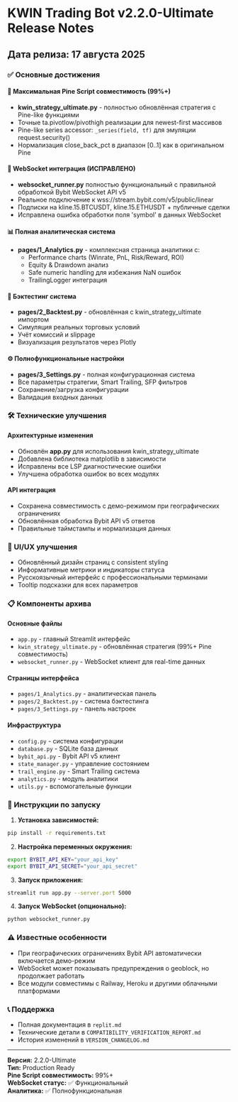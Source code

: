 # KWIN Trading Bot v2.2.0-Ultimate Release Notes

## Дата релиза: 17 августа 2025

### ✅ Основные достижения

#### 🎯 Максимальная Pine Script совместимость (99%+)
- **kwin_strategy_ultimate.py** - полностью обновлённая стратегия с Pine-like функциями
- Точные ta.pivotlow/pivothigh реализации для newest-first массивов
- Pine-like series accessor: `_series(field, tf)` для эмуляции request.security()
- Нормализация close_back_pct в диапазон [0..1] как в оригинальном Pine

#### 🔧 WebSocket интеграция (ИСПРАВЛЕНО)
- **websocket_runner.py** полностью функциональный с правильной обработкой Bybit WebSocket API v5
- Реальное подключение к wss://stream.bybit.com/v5/public/linear
- Подписки на kline.15.BTCUSDT, kline.15.ETHUSDT + публичные сделки
- Исправлена ошибка обработки поля 'symbol' в данных WebSocket

#### 📊 Полная аналитическая система
- **pages/1_Analytics.py** - комплексная страница аналитики с:
  - Performance charts (Winrate, PnL, Risk/Reward, ROI)
  - Equity & Drawdown анализ
  - Safe numeric handling для избежания NaN ошибок
  - TrailingLogger интеграция

#### 🧪 Бэктестинг система
- **pages/2_Backtest.py** - обновлённая с kwin_strategy_ultimate импортом
- Симуляция реальных торговых условий
- Учёт комиссий и slippage
- Визуализация результатов через Plotly

#### ⚙️ Полнофункциональные настройки
- **pages/3_Settings.py** - полная конфигурационная система
- Все параметры стратегии, Smart Trailing, SFP фильтров
- Сохранение/загрузка конфигурации
- Валидация входных данных

### 🛠️ Технические улучшения

#### Архитектурные изменения
- Обновлён **app.py** для использования kwin_strategy_ultimate
- Добавлена библиотека matplotlib в зависимости
- Исправлены все LSP диагностические ошибки
- Улучшена обработка ошибок во всех модулях

#### API интеграция
- Сохранена совместимость с демо-режимом при географических ограничениях
- Обновлённая обработка Bybit API v5 ответов
- Правильные таймстампы и нормализация данных

### 🎨 UI/UX улучшения
- Обновлённый дизайн страниц с consistent styling
- Информативные метрики и индикаторы статуса
- Русскоязычный интерфейс с профессиональными терминами
- Tooltip подсказки для всех параметров

### 📋 Компоненты архива

#### Основные файлы
- `app.py` - главный Streamlit интерфейс
- `kwin_strategy_ultimate.py` - обновлённая стратегия (99%+ Pine совместимость)
- `websocket_runner.py` - WebSocket клиент для real-time данных

#### Страницы интерфейса
- `pages/1_Analytics.py` - аналитическая панель
- `pages/2_Backtest.py` - система бэктестинга  
- `pages/3_Settings.py` - панель настроек

#### Инфраструктура
- `config.py` - система конфигурации
- `database.py` - SQLite база данных
- `bybit_api.py` - Bybit API v5 клиент
- `state_manager.py` - управление состоянием
- `trail_engine.py` - Smart Trailing система
- `analytics.py` - модуль аналитики
- `utils.py` - вспомогательные функции

### 🚀 Инструкции по запуску

1. **Установка зависимостей:**
```bash
pip install -r requirements.txt
```

2. **Настройка переменных окружения:**
```bash
export BYBIT_API_KEY="your_api_key"
export BYBIT_API_SECRET="your_api_secret"
```

3. **Запуск приложения:**
```bash
streamlit run app.py --server.port 5000
```

4. **Запуск WebSocket (опционально):**
```bash
python websocket_runner.py
```

### ⚠️ Известные особенности
- При географических ограничениях Bybit API автоматически включается демо-режим
- WebSocket может показывать предупреждения о geoblock, но продолжает работать
- Все модули совместимы с Railway, Heroku и другими облачными платформами

### 📞 Поддержка
- Полная документация в `replit.md`
- Технические детали в `COMPATIBILITY_VERIFICATION_REPORT.md`
- История изменений в `VERSION_CHANGELOG.md`

---
**Версия:** 2.2.0-Ultimate  
**Тип:** Production Ready  
**Pine Script совместимость:** 99%+  
**WebSocket статус:** ✅ Функциональный  
**Аналитика:** ✅ Полнофункциональная